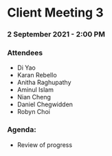 # Client Meeting 3

### 2 September 2021 - 2:00 PM

### Attendees

- Di Yao
- Karan Rebello
- Anitha Raghupathy
- Aminul Islam
- Nian Cheng
- Daniel Chegwidden
- Robyn Choi

### Agenda:
- Review of progress
